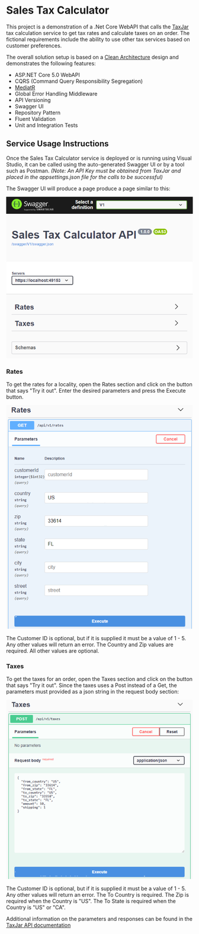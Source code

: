 # Sales Tax Calculator
This project is a demonstration of a .Net Core WebAPI that calls the  [TaxJar](https://developers.taxjar.com/api/reference/) tax calculation service to get tax rates and calculate taxes on an order. The fictional requirements include the ability to use other tax services based on customer preferences.

The overall solution setup is based on a [Clean Architecture](https://blog.cleancoder.com/uncle-bob/2012/08/13/the-clean-architecture.html) design and demonstrates the following features:

* ASP.NET Core 5.0 WebAPI
* CQRS (Command Query Responsibility Segregation)
* [MediatR](https://github.com/jbogard/MediatR)
* Global Error Handling Middleware
* API Versioning
* Swagger UI
* Repository Pattern
* Fluent Validation
* Unit and Integration Tests

## Service Usage Instructions
Once the Sales Tax Calculator service is deployed or is running using Visual Studio, it can be called using the auto-generated Swagger UI or by a tool such as Postman. 
_(Note: An API Key must be obtained from TaxJar and placed in the appsettings.json file for the calls to be successful)_

The Swagger UI will produce a page produce a page similar to this:

![](Images/MainPage.png)

### Rates

To get the rates for a locality, open the Rates section and click on the button that says "Try it out". Enter the desired parameters and press the Execute button.

![](Images/Rates.png)

The Customer ID is optional, but if it is supplied it must be a value of 1 - 5. Any other values will return an error. The Country and Zip values are required. All other values are optional.

### Taxes

To get the taxes for an order, open the Taxes section and click on the button that says "Try it out". Since the taxes uses a Post instead of a Get, the parameters must provided as a json string in the request body section:

![](Images/Taxes.png)

The Customer ID is optional, but if it is supplied it must be a value of 1 - 5. Any other values will return an error. The To Country is required. The Zip is required when the Country is "US". The To State is required when the Country is "US" or "CA".

Additional information on the parameters and responses can be found in the [TaxJar API documentation](https://developers.taxjar.com/api/reference/#taxes)